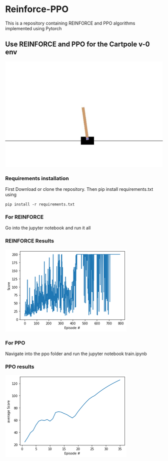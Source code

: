 # Reinforce-PPO
This is a repository containing REINFORCE and PPO algorithms implemented using Pytorch
## Use REINFORCE and PPO for the Cartpole v-0 env
![cartpole](/poster.jpg?raw=true "Optional Title")
### Requirements installation
First Download or clone the repository.
Then pip install requirements.txt using
```` 
pip install -r requirements.txt
```` 
### For REINFORCE
Go into the jupyter notebook and run it all
### REINFORCE Results
![reinforce](/output_reinforce.png?raw=true "Reinforce score")

### For PPO
Navigate into the ppo folder and run the jupyter notebook train.ipynb
### PPO results
![ppo](/output_ppo.png?raw=true "PPO average score")
